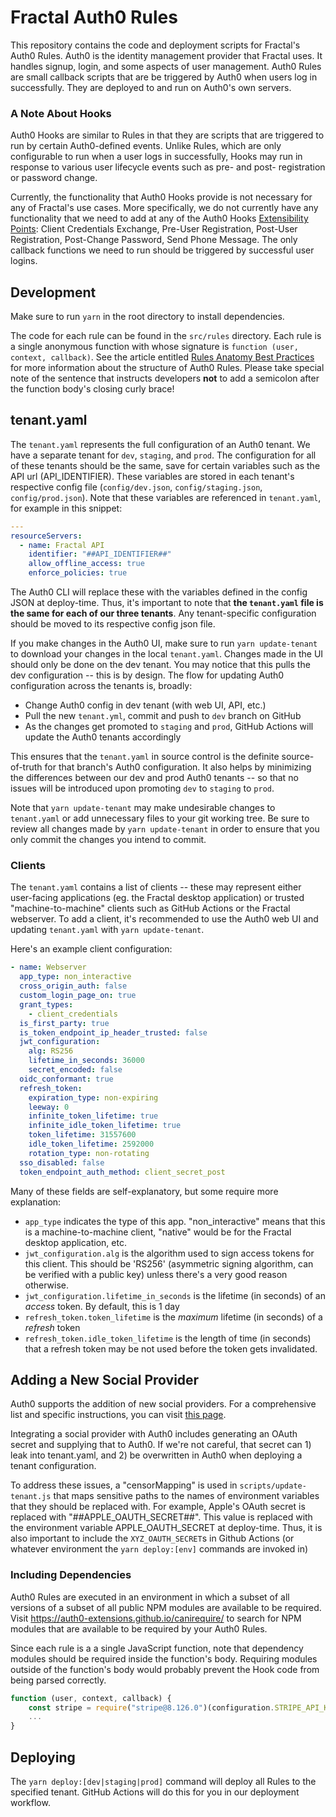 # Fractal Auth0 Rules

This repository contains the code and deployment scripts for Fractal's Auth0 Rules. Auth0 is the identity management provider that Fractal uses. It handles signup, login, and some aspects of user management. Auth0 Rules are small callback scripts that are be triggered by Auth0 when users log in successfully. They are deployed to and run on Auth0's own servers.

### A Note About Hooks

Auth0 Hooks are similar to Rules in that they are scripts that are triggered to run by certain Auth0-defined events. Unlike Rules, which are only configurable to run when a user logs in successfully, Hooks may run in response to various user lifecycle events such as pre- and post- registration or password change.

Currently, the functionality that Auth0 Hooks provide is not necessary for any of Fractal's use cases. More specifically, we do not currently have any functionality that we need to add at any of the Auth0 Hooks [Extensibility Points](https://auth0.com/docs/hooks/extensibility-points): Client Credentials Exchange, Pre-User Registration, Post-User Registration, Post-Change Password, Send Phone Message. The only callback functions we need to run should be triggered by successful user logins.

## Development

Make sure to run `yarn` in the root directory to install dependencies.

The code for each rule can be found in the `src/rules` directory. Each rule is a single anonymous function with whose signature is `function (user, context, callback)`. See the article entitled [Rules Anatomy Best Practices](https://auth0.com/docs/best-practices/rules-best-practices/rules-anatomy-best-practices) for more information about the structure of Auth0 Rules. Please take special note of the sentence that instructs developers **not** to add a semicolon after the function body's closing curly brace!

## tenant.yaml

The `tenant.yaml` represents the full configuration of an Auth0 tenant. We have a separate tenant for `dev`, `staging`, and `prod`. The configuration for all of these tenants should be the same, save for certain variables such as the API url (API_IDENTIFIER). These variables are stored in each tenant's respective config file (`config/dev.json`, `config/staging.json`, `config/prod.json`). Note that these variables are referenced in `tenant.yaml`, for example in this snippet:

```yaml
---
resourceServers:
  - name: Fractal API
    identifier: "##API_IDENTIFIER##"
    allow_offline_access: true
    enforce_policies: true
```

The Auth0 CLI will replace these with the variables defined in the config JSON at deploy-time. Thus, it's important to note that **the `tenant.yaml` file is the same for each of our three tenants**. Any tenant-specific configuration should be moved to its respective config json file.

If you make changes in the Auth0 UI, make sure to run `yarn update-tenant` to download your changes in the local `tenant.yaml`. Changes made in the UI should only be done on the dev tenant. You may notice that this pulls the dev configuration -- this is by design. The flow for updating Auth0 configuration across the tenants is, broadly:

- Change Auth0 config in dev tenant (with web UI, API, etc.)
- Pull the new `tenant.yml`, commit and push to `dev` branch on GitHub
- As the changes get promoted to `staging` and `prod`, GitHub Actions will update the Auth0 tenants accordingly

This ensures that the `tenant.yaml` in source control is the definite source-of-truth for that branch's Auth0 configuration. It also helps by minimizing the differences between our dev and prod Auth0 tenants -- so that no issues will be introduced upon promoting `dev` to `staging` to `prod`.

Note that `yarn update-tenant` may make undesirable changes to `tenant.yaml` or add unnecessary files to your git working tree. Be sure to review all changes made by `yarn update-tenant` in order to ensure that you only commit the changes you intend to commit.

### Clients

The `tenant.yaml` contains a list of clients -- these may represent either user-facing applications (eg. the Fractal desktop application) or trusted "machine-to-machine" clients such as GitHub Actions or the Fractal webserver. To add a client, it's recommended to use the Auth0 web UI and updating `tenant.yaml` with `yarn update-tenant`.

Here's an example client configuration:

```yaml
- name: Webserver
  app_type: non_interactive
  cross_origin_auth: false
  custom_login_page_on: true
  grant_types:
    - client_credentials
  is_first_party: true
  is_token_endpoint_ip_header_trusted: false
  jwt_configuration:
    alg: RS256
    lifetime_in_seconds: 36000
    secret_encoded: false
  oidc_conformant: true
  refresh_token:
    expiration_type: non-expiring
    leeway: 0
    infinite_token_lifetime: true
    infinite_idle_token_lifetime: true
    token_lifetime: 31557600
    idle_token_lifetime: 2592000
    rotation_type: non-rotating
  sso_disabled: false
  token_endpoint_auth_method: client_secret_post
```

Many of these fields are self-explanatory, but some require more explanation:

- `app_type` indicates the type of this app. "non_interactive" means that this is a machine-to-machine client, "native" would be for the Fractal desktop application, etc.
- `jwt_configuration.alg` is the algorithm used to sign access tokens for this client. This should be 'RS256' (asymmetric signing algorithm, can be verified with a public key) unless there's a very good reason otherwise.
- `jwt_configuration.lifetime_in_seconds` is the lifetime (in seconds) of an _access_ token. By default, this is 1 day
- `refresh_token.token_lifetime` is the _maximum_ lifetime (in seconds) of a _refresh_ token
- `refresh_token.idle_token_lifetime` is the length of time (in seconds) that a refresh token may be not used before the token gets invalidated.

## Adding a New Social Provider

Auth0 supports the addition of new social providers. For a comprehensive list and specific instructions, you can visit [this page](https://auth0.com/docs/connections/identity-providers-social).

Integrating a social provider with Auth0 includes generating an OAuth secret and supplying that to Auth0. If we're not careful, that secret can 1) leak into tenant.yaml, and 2) be overwritten in Auth0 when deploying a tenant configuration.

To address these issues, a "censorMapping" is used in `scripts/update-tenant.js` that maps sensitive paths to the names of environment variables that they should be replaced with. For example, Apple's OAuth secret is replaced with "##APPLE_OAUTH_SECRET##". This value is replaced with the environment variable APPLE_OAUTH_SECRET at deploy-time. Thus, it is also important to include the `XYZ_OAUTH_SECRET`s in Github Actions (or whatever environment the `yarn deploy:[env]` commands are invoked in)

### Including Dependencies

Auth0 Rules are executed in an environment in which a subset of all versions of a subset of all public NPM modules are available to be required. Visit https://auth0-extensions.github.io/canirequire/ to search for NPM modules that are available to be required by your Auth0 Rules.

Since each rule is a a single JavaScript function, note that dependency modules should be required inside the function's body. Requiring modules outside of the function's body would probably prevent the Hook code from being parsed correctly.

```javascript
function (user, context, callback) {
    const stripe = require("stripe@8.126.0")(configuration.STRIPE_API_KEY)
    ...
}
```

## Deploying

The `yarn deploy:[dev|staging|prod]` command will deploy all Rules to the specified tenant. GitHub Actions will do this for you in our deployment workflow.
